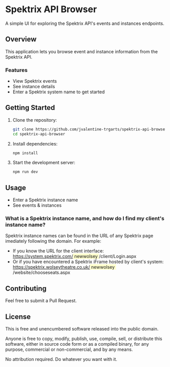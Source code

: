 # Spektrix API Browser

A simple UI for exploring the Spektrix API's events and instances endpoints.

## Overview

This application lets you browse event and instance information from the Spektrix API.

### Features

- View Spektrix events
- See instance details
- Enter a Spektrix system name to get started

## Getting Started

1. Clone the repository:
   ```bash
   git clone https://github.com/jvalentine-trgarts/spektrix-api-browser.git
   cd spektrix-api-browser
   ```

2. Install dependencies:
   ```bash
   npm install
   ```

3. Start the development server:
   ```bash
   npm run dev
   ```

## Usage

- Enter a Spektrix instance name
- See events & instances

### What is a Spektrix instance name, and how do I find my client's instance name?

Spektrix instance names can be found in the URL of any Spektrix page imediately following the domain. For example:
- If you know the URL for the client interface: https://system.spektrix.com/<span style="display: inline-block; padding: 0 0.25rem; background-color: #FFC;">newwolsey</span>/client/Login.aspx
- Or if you have encountered a Spektrix iFrame hosted by client's system: https://spektrix.wolseytheatre.co.uk/<span style="display: inline-block; padding: 0 0.25rem; background-color: #FFC;">newwolsey</span>/website/chooseseats.aspx

## Contributing

Feel free to submit a Pull Request.

## License

This is free and unencumbered software released into the public domain.

Anyone is free to copy, modify, publish, use, compile, sell, or distribute this software, either in source code form or as a compiled binary, for any purpose, commercial or non-commercial, and by any means.

No attribution required. Do whatever you want with it.